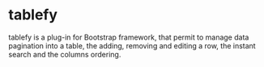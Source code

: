 # tablefy
tablefy is a plug-in for Bootstrap framework, that permit to manage data pagination into a table, the adding, removing and editing a row, the instant search and the columns ordering.
